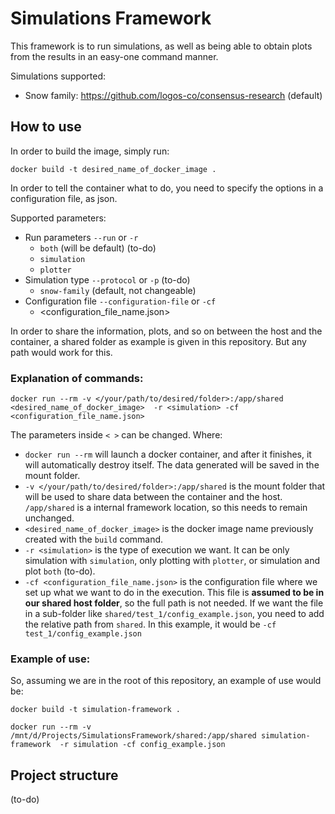 # Simulations Framework

This framework is to run simulations, as well as being able to obtain plots from the results in an easy-one command manner.

Simulations supported:
- Snow family: https://github.com/logos-co/consensus-research (default)

## How to use

In order to build the image, simply run:

`docker build -t desired_name_of_docker_image .`

In order to tell the container what to do, you need to specify the options in a configuration file, as json.

Supported parameters:
- Run parameters `--run` or `-r`
  - `both` (will be default) (to-do)
  - `simulation`
  - `plotter`
- Simulation type `--protocol` or `-p` (to-do)
  - `snow-family` (default, not changeable)
- Configuration file `--configuration-file` or `-cf`
  - <configuration_file_name.json>

In order to share the information, plots, and so on between the host and the container, a shared folder as example is
given in this repository. But any path would work for this.

### Explanation of commands:

`docker run --rm -v </your/path/to/desired/folder>:/app/shared <desired_name_of_docker_image> 
-r <simulation> -cf <configuration_file_name.json>`

The parameters inside `< >` can be changed. Where:

- `docker run --rm` will launch a docker container, and after it finishes, it will automatically destroy itself. The 
data generated will be saved in the mount folder.
- `-v </your/path/to/desired/folder>:/app/shared` is the mount folder that will be used to share data 
between the container and the host. `/app/shared` is a internal framework
location, so this needs to remain unchanged.
- `<desired_name_of_docker_image>` is the docker image name previously created with the `build` command.
- `-r <simulation>` is the type of execution we want. It can be only simulation with `simulation`, only plotting with 
`plotter`, or simulation and plot `both` (to-do). 
- `-cf <configuration_file_name.json>` is the configuration file where we set up what we want to do in the execution. 
This file is **assumed to be in our shared host folder**, so the full path is not needed. If we want the file in a 
sub-folder like `shared/test_1/config_example.json`, you need to add the relative path from `shared`. In this
example, it would be `-cf test_1/config_example.json`

### Example of use:

So, assuming we are in the root of this repository, an example of use would be:

`docker build -t simulation-framework .`

`docker run --rm -v /mnt/d/Projects/SimulationsFramework/shared:/app/shared simulation-framework 
-r simulation -cf config_example.json`

## Project structure

(to-do)